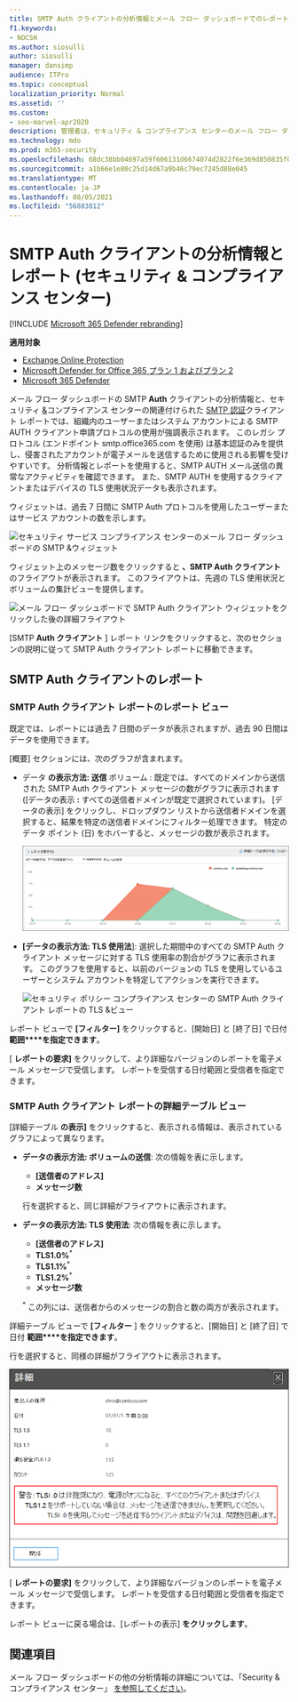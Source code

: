 ```yaml
---
title: SMTP Auth クライアントの分析情報とメール フロー ダッシュボードでのレポート
f1.keywords:
- NOCSH
ms.author: siosulli
author: siosulli
manager: dansimp
audience: ITPro
ms.topic: conceptual
localization_priority: Normal
ms.assetid: ''
ms.custom:
- seo-marvel-apr2020
description: 管理者は、セキュリティ & コンプライアンス センターのメール フロー ダッシュボードで SMTP Auth インサイトとレポートを使用して、認証された SMTP (SMTP AUTH) を使用して電子メール メッセージを送信する組織内の電子メール送信者を監視する方法について説明します。
ms.technology: mdo
ms.prod: m365-security
ms.openlocfilehash: 68dc38bb04697a59f606131d6674074d2822f6e369d850835f02125f0c83fdcb
ms.sourcegitcommit: a1b66e1e80c25d14d67a9b46c79ec7245d88e045
ms.translationtype: MT
ms.contentlocale: ja-JP
ms.lasthandoff: 08/05/2021
ms.locfileid: "56883812"
---
```

# <a name="smtp-auth-clients-insight-and-report-in-the-security--compliance-center"></a>SMTP Auth クライアントの分析情報とレポート (セキュリティ & コンプライアンス センター)

[!INCLUDE [Microsoft 365 Defender rebranding](../includes/microsoft-defender-for-office.md)]

**適用対象**
- [Exchange Online Protection](exchange-online-protection-overview.md)
- [Microsoft Defender for Office 365 プラン 1 およびプラン 2](defender-for-office-365.md)
- [Microsoft 365 Defender](../defender/microsoft-365-defender.md)

メール フロー ダッシュボードの SMTP [](mail-flow-insights-v2.md) **Auth** クライアントの分析情報と、セキュリティ [&](https://protection.office.com)コンプライアンス センターの関連付けられた [SMTP 認証](#smtp-auth-clients-report)クライアント レポートでは、組織内のユーザーまたはシステム アカウントによる SMTP AUTH クライアント申請プロトコルの使用が強調表示されます。 このレガシ プロトコル (エンドポイント smtp.office365.com を使用) は基本認証のみを提供し、侵害されたアカウントが電子メールを送信するために使用される影響を受けやすいです。 分析情報とレポートを使用すると、SMTP AUTH メール送信の異常なアクティビティを確認できます。 また、SMTP AUTH を使用するクライアントまたはデバイスの TLS 使用状況データも表示されます。

ウィジェットは、過去 7 日間に SMTP Auth プロトコルを使用したユーザーまたはサービス アカウントの数を示します。

![セキュリティ サービス コンプライアンス センターのメール フロー ダッシュボードの SMTP &ウィジェット](../../media/mfi-smtp-auth-clients-report-widget.png)

ウィジェット上のメッセージ数をクリックすると **、SMTP Auth クライアント** のフライアウトが表示されます。 このフライアウトは、先週の TLS 使用状況とボリュームの集計ビューを提供します。

![メール フロー ダッシュボードで SMTP Auth クライアント ウィジェットをクリックした後の詳細フライアウト](../../media/mfi-smtp-auth-clients-report-details.png)

[SMTP **Auth クライアント** ] レポート リンクをクリックすると、次のセクションの説明に従って SMTP Auth クライアント レポートに移動できます。

## <a name="smtp-auth-clients-report"></a>SMTP Auth クライアントのレポート

### <a name="report-view-for-the-smtp-auth-clients-report"></a>SMTP Auth クライアント レポートのレポート ビュー

既定では、レポートには過去 7 日間のデータが表示されますが、過去 90 日間はデータを使用できます。

[概要] セクションには、次のグラフが含まれます。

- データ **の表示方法: 送信** ボリューム : 既定では、すべてのドメインから送信された SMTP Auth クライアント メッセージの数がグラフに表示されます ([データの表示 **:** すべての送信者ドメインが既定で選択されています)。 [データの表示] をクリックし、ドロップダウン リストから送信者ドメインを選択すると、結果を特定の送信者ドメインにフィルター処理できます。 特定のデータ ポイント (日) をホバーすると、メッセージの数が表示されます。

  ![セキュリティ コンプライアンス センターの SMTP Auth クライアント レポートのボリューム ビュー&送信する](../../media/mfi-smtp-auth-clients-report-sending-volume-view.png)

- **[データの表示方法: TLS 使用法**]: 選択した期間中のすべての SMTP Auth クライアント メッセージに対する TLS 使用率の割合がグラフに表示されます。 このグラフを使用すると、以前のバージョンの TLS を使用しているユーザーとシステム アカウントを特定してアクションを実行できます。

  ![セキュリティ ポリシー コンプライアンス センターの SMTP Auth クライアント レポートの TLS &ビュー](../../media/mfi-smtp-auth-clients-report-tls-usage-view.png)

レポート ビューで **[フィルター]** をクリックすると、[開始日] と [終了日] で日付 **範囲****を指定できます**。

[ **レポートの要求]** をクリックして、より詳細なバージョンのレポートを電子メール メッセージで受信します。 レポートを受信する日付範囲と受信者を指定できます。

### <a name="details-table-view-for-the-smtp-auth-clients-report"></a>SMTP Auth クライアント レポートの詳細テーブル ビュー

[詳細テーブル **の表示]** をクリックすると、表示される情報は、表示されているグラフによって異なります。

- **データの表示方法: ボリュームの送信**: 次の情報を表に示します。

  - **[送信者のアドレス]**
  - **メッセージ数**

  行を選択すると、同じ詳細がフライアウトに表示されます。

- **データの表示方法: TLS 使用法**: 次の情報を表に示します。

  - **[送信者のアドレス]**
  - **TLS1.0%**<sup>\*</sup>
  - **TLS1.1%**<sup>\*</sup>
  - **TLS1.2%**<sup>\*</sup>
  - **メッセージ数**

  <sup>\*</sup> この列には、送信者からのメッセージの割合と数の両方が表示されます。

詳細テーブル ビューで **[フィルター** ] をクリックすると、[開始日] と [終了日] で日付 **範囲****を指定できます**。

行を選択すると、同様の詳細がフライアウトに表示されます。

![SMTP Auth クライアント レポートの TLS 使用状況ビューの詳細テーブルからの詳細フライアウト](../../media/mfi-smtp-auth-clients-report-tls-usage-view-view-details-table-details.png)

[ **レポートの要求]** をクリックして、より詳細なバージョンのレポートを電子メール メッセージで受信します。 レポートを受信する日付範囲と受信者を指定できます。

レポート ビューに戻る場合は、[レポートの表示] **をクリックします**。

## <a name="related-topics"></a>関連項目

メール フロー ダッシュボードの他の分析情報の詳細については、「Security & コンプライアンス センター」 [を参照してください](mail-flow-insights-v2.md)。
